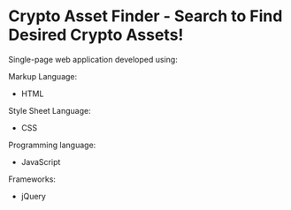 # Crypto Asset Finder - Search to Find Desired Crypto Assets!

Single-page web application developed using:

Markup Language:
- HTML

Style Sheet Language:
- CSS

Programming language:
- JavaScript

Frameworks:
- jQuery
